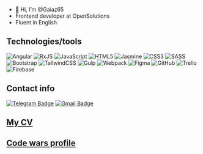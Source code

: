 - 👋 Hi, I’m @Gaiaz65
- Frontend developer at OpenSolutions
- Fluent in English


## Technologies/tools
![Angular](https://img.shields.io/badge/Angular-DD0031?style=for-the-badge&logo=angular&logoColor=white)
![RxJS](https://img.shields.io/badge/rxjs-%23B7178C.svg?style=for-the-badge&logo=reactivex&logoColor=white)
![JavaScript](https://img.shields.io/badge/JavaScript-323330?style=for-the-badge&logo=javascript&logoColor=F7DF1E)
![HTML5](https://img.shields.io/badge/HTML5-E34F26?style=for-the-badge&logo=html5&logoColor=white)
![Jasmine](https://img.shields.io/badge/jasmine-%238A4182.svg?style=for-the-badge&logo=jasmine&logoColor=white)
![CSS3](https://img.shields.io/badge/CSS3-1572B6?style=for-the-badge&logo=css3&logoColor=white)
![SASS](https://img.shields.io/badge/SASS-hotpink.svg?style=for-the-badge&logo=SASS&logoColor=white)
![Bootstrap](https://img.shields.io/badge/Bootstrap-563D7C?style=for-the-badge&logo=bootstrap&logoColor=white)
![TailwindCSS](https://img.shields.io/badge/tailwindcss-%2338B2AC.svg?style=for-the-badge&logo=tailwind-css&logoColor=white)
![Gulp](https://img.shields.io/badge/Gulp-CF4647?style=for-the-badge&logo=gulp&logoColor=white)
![Webpack](https://img.shields.io/badge/Webpack-8DD6F9?style=for-the-badge&logo=Webpack&logoColor=white)
![Figma](https://img.shields.io/badge/Figma-F24E1E?style=for-the-badge&logo=Figma&logoColor=white)
![GitHub](https://img.shields.io/badge/GitHub-100000?style=for-the-badge&logo=github&logoColor=white)
![Trello](https://img.shields.io/badge/Trello-0052CC?style=for-the-badge&logo=trello&logoColor=white)
![Firebase](https://img.shields.io/badge/Firebase-039BE5?style=for-the-badge&logo=Firebase&logoColor=white)


## Contact info  
[![Telegram Badge](https://img.shields.io/badge/-Gabriel364-blue?style=flat-square&logo=Telegram&logoColor=white&link=https://t.me/Gabriel364)](https://t.me/Gabriel364)
[![Gmail Badge](https://img.shields.io/badge/-gaiazapkaev365@gmail.com-c14438?style=flat-square&logo=Gmail&logoColor=white&link=mailto:gaiazapkaev365@gmail.com)](mailto:gaiazapkaev365@gmail.com)

## [My CV](https://drive.google.com/file/d/18hdEjIiZx0T28MpmKc-SGNoDuB6BQrwc/view?usp=sharing)
## [Code wars profile](https://www.codewars.com/users/Gaiaz65)






<!---
Gaiaz65/Gaiaz65 is a ✨ special ✨ repository because its `README.md` (this file) appears on your GitHub profile.
You can click the Preview link to take a look at your changes.
--->
